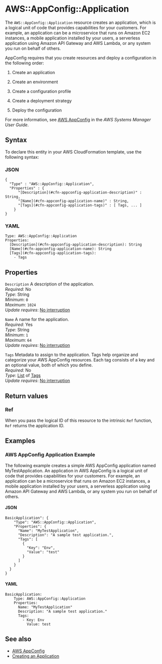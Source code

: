 # AWS::AppConfig::Application<a name="aws-resource-appconfig-application"></a>

The `AWS::AppConfig::Application` resource creates an application, which is a logical unit of code that provides capabilities for your customers\. For example, an application can be a microservice that runs on Amazon EC2 instances, a mobile application installed by your users, a serverless application using Amazon API Gateway and AWS Lambda, or any system you run on behalf of others\.

AppConfig requires that you create resources and deploy a configuration in the following order:

1. Create an application

1. Create an environment

1. Create a configuration profile

1. Create a deployment strategy

1. Deploy the configuration

For more information, see [AWS AppConfig](https://docs.aws.amazon.com/systems-manager/latest/userguide/appconfig.html) in the *AWS Systems Manager User Guide*\.

## Syntax<a name="aws-resource-appconfig-application-syntax"></a>

To declare this entity in your AWS CloudFormation template, use the following syntax:

### JSON<a name="aws-resource-appconfig-application-syntax.json"></a>

```
{
  "Type" : "AWS::AppConfig::Application",
  "Properties" : {
      "[Description](#cfn-appconfig-application-description)" : String,
      "[Name](#cfn-appconfig-application-name)" : String,
      "[Tags](#cfn-appconfig-application-tags)" : [ Tags, ... ]
    }
}
```

### YAML<a name="aws-resource-appconfig-application-syntax.yaml"></a>

```
Type: AWS::AppConfig::Application
Properties: 
  [Description](#cfn-appconfig-application-description): String
  [Name](#cfn-appconfig-application-name): String
  [Tags](#cfn-appconfig-application-tags): 
    - Tags
```

## Properties<a name="aws-resource-appconfig-application-properties"></a>

`Description`  <a name="cfn-appconfig-application-description"></a>
A description of the application\.  
*Required*: No  
*Type*: String  
*Minimum*: `0`  
*Maximum*: `1024`  
*Update requires*: [No interruption](https://docs.aws.amazon.com/AWSCloudFormation/latest/UserGuide/using-cfn-updating-stacks-update-behaviors.html#update-no-interrupt)

`Name`  <a name="cfn-appconfig-application-name"></a>
A name for the application\.  
*Required*: Yes  
*Type*: String  
*Minimum*: `1`  
*Maximum*: `64`  
*Update requires*: [No interruption](https://docs.aws.amazon.com/AWSCloudFormation/latest/UserGuide/using-cfn-updating-stacks-update-behaviors.html#update-no-interrupt)

`Tags`  <a name="cfn-appconfig-application-tags"></a>
Metadata to assign to the application\. Tags help organize and categorize your AWS AppConfig resources\. Each tag consists of a key and an optional value, both of which you define\.  
*Required*: No  
*Type*: [List](aws-properties-appconfig-application-tags.md) of [Tags](aws-properties-appconfig-application-tags.md)  
*Update requires*: [No interruption](https://docs.aws.amazon.com/AWSCloudFormation/latest/UserGuide/using-cfn-updating-stacks-update-behaviors.html#update-no-interrupt)

## Return values<a name="aws-resource-appconfig-application-return-values"></a>

### Ref<a name="aws-resource-appconfig-application-return-values-ref"></a>

When you pass the logical ID of this resource to the intrinsic `Ref` function, `Ref` returns the application ID\.

## Examples<a name="aws-resource-appconfig-application--examples"></a>

### AWS AppConfig Application Example<a name="aws-resource-appconfig-application--examples--AWS_AppConfig_Application_Example"></a>

The following example creates a simple AWS AppConfig application named MyTestApplication\. An application in AWS AppConfig is a logical unit of code that provides capabilities for your customers\. For example, an application can be a microservice that runs on Amazon EC2 instances, a mobile application installed by your users, a serverless application using Amazon API Gateway and AWS Lambda, or any system you run on behalf of others\. 

#### JSON<a name="aws-resource-appconfig-application--examples--AWS_AppConfig_Application_Example--json"></a>

```
BasicApplication": {
    "Type": "AWS::AppConfig::Application",
    "Properties": {
      "Name": "MyTestApplication",
      "Description": "A sample test application.",
      "Tags": [
        {
          "Key": "Env",
          "Value": "test"
        }
      ]
    }
  }
}
```

#### YAML<a name="aws-resource-appconfig-application--examples--AWS_AppConfig_Application_Example--yaml"></a>

```
BasicApplication:
    Type: AWS::AppConfig::Application
    Properties:
      Name: "MyTestApplication"
      Description: "A sample test application."
      Tags:
        - Key: Env
          Value: test
```

## See also<a name="aws-resource-appconfig-application--seealso"></a>
+  [AWS AppConfig](https://docs.aws.amazon.com/systems-manager/latest/userguide/appconfig.html) 
+  [Creating an Application](https://docs.aws.amazon.com/systems-manager/latest/userguide/appconfig-creating-application.html)